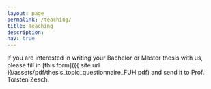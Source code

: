 ```yaml
---
layout: page
permalink: /teaching/
title: Teaching
description: 
nav: true
---
```


If you are interested in writing your Bachelor or Master thesis with us, please fill in [this form]({{ site.url }}/assets/pdf/thesis_topic_questionnaire_FUH.pdf) and send it to Prof. Torsten Zesch.